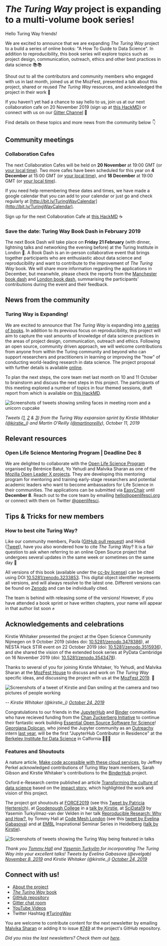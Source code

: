 # *The Turing Way* project is expanding to a multi-volume book series!

Hello Turing Way friends!

We are excited to announce that we are expanding *The Turing Way* project to a build a series of online books: "A How To Guide to Data Science".
In addition to reproducibility, this book series will explore topics such as project design, communication, outreach, ethics and other best practices in data science 📚📚

Shout out to all the contributors and community members who engaged with us in last month, joined us at the MozFest, presented a talk about this project, shared or reused *The Turing Way* resources, and acknowledged the project in their work 🙌

If you haven’t yet had a chance to say hello to us, join us at our next collaboration cafe on 20 November 2019 (sign up at [this HackMD](https://hackmd.io/@KirstieJane/CollabCafe)) or connect with us on our [Gitter Channel](https://gitter.im/alan-turing-institute/the-turing-way) 👋

Find details on these topics and more news from the community below 👇

## Community meetings

### Collaboration Cafes

The next Collaboration Cafes will be held on **20 November** at 19:00 GMT (or [your local time](https://arewemeetingyet.com/London/2019-11-20/19:00/TuringWay-CollaborationCafe)).
Two more cafes have been scheduled for this year on **4 December** at 15:00 GMT (or [your local time](https://arewemeetingyet.com/London/2019-12-04/15:00/TuringWay-CollaborationCafe)), and **18 December** at 19:00 GMT (or [your local time](https://arewemeetingyet.com/London/2019-11-20/19:00/TuringWay-CollaborationCafe)).

If you need help remembering these dates and times, we have made a google calendar that you can add to your calendar or just go and check regularly at [http://bit.ly/TuringWayCalendar](http://bit.ly/TuringWayCalendar).

Sign up for the next Collaboration Cafe at [this HackMD](https://hackmd.io/@KirstieJane/CollabCafe) ☕️


### Save the date: Turing Way Book Dash in February 2019

The next Book Dash will take place on **Friday 21 February** (with dinner, lightning talks and networking the evening before) at the Turing Institute in London 📆.
A Book Dash is an in-person collaborative event that brings together participants who are enthusiastic about data science and reproducibility and want to contribute to the improvement of *The Turing Way* book.
We will share more information regarding the applications in December, but meanwhile, please check the reports from the [Manchester book dash](https://github.com/alan-turing-institute/the-turing-way/blob/main/workshops/book-dash/book-dash-mcr-report.md) and [London book dash](https://github.com/alan-turing-institute/the-turing-way/blob/main/workshops/book-dash/book-dash-ldn-report.md), summarising the participants' contributions during the event and their feedback.

## News from the community

### Turing Way is Expanding!

We are excited to announce that *The Turing Way* is expanding into [a series of books](https://github.com/alan-turing-institute/the-turing-way).
In addition to its previous focus on reproducibility, this project will aim to capture the vast amounts of knowledge of data science practices in the areas of project design, communication, outreach and ethics.
Following an open source, community driven approach, we will welcome contributions from anyone from within the Turing community and beyond  who can support researchers and practitioners in learning or improving the "how" of conducting world-leading research in data science.
The project proposal with further details is available [online](https://github.com/alan-turing-institute/the-turing-way/blob/main/project_management/tps-funding-application-20190429.md).

To plan the next steps, the core team met last month on 10 and 11 October to brainstorm and discuss the next steps in this project.
The participants of this meeting explored a number of topics in four themed sessions, draft report from which is available on [this HackMD](https://hackmd.io/zVTeKhG2SIiBLam1YtILNg?view).

![Screenshots of tweets showing smiling faces in meeting room and a unicorn cupcake](images/Tweet-combo-OctoberSprint.png)

*Tweets ([1](https://twitter.com/kirstie_j/status/1182740191884271616?s=20), [2](https://twitter.com/kirstie_j/status/1182743485922889728?s=20) & [3](https://twitter.com/martinoreilly/status/1182602159990460418?s=20)) from the Turing Way expansion sprint by Kirstie Whitaker ([@kirstie_j](https://twitter.com/kirstie_j)) and Martin O'Reilly ([@martinoreilly](https://twitter.com/martinoreilly)), October 11, 2019*


## Relevant resources

### Open Life Science Mentoring Program | Deadline Dec 8

We are delighted to collaborate with the [Open Life Science Program](https://openlifesci.org) organised by Bérénice Batut, Yo Yehudi and Malvika Sharan as one of the [Mozilla Open Leader X projects](https://foundation.mozilla.org/en/opportunity/mozilla-open-leaders/).
They are developing this mentoring program for mentoring and training early-stage researchers and potential academic leaders who want to become ambassadors for Life Science in their communities.
The applications can be submitted via [EasyChair](https://easychair.org/cfp/ols-2020) until **December 8**.
Reach out to the core team by emailing [hello@openlifesci.org](mailto:hello@openlifesci.org) or connect with them on Twitter [@openlifesci](https://twitter.com/openlifesci).

## Tips & Tricks for new members

### How to best cite Turing Way?

Like our community members, Paola ([GitHub pull request](https://github.com/alan-turing-institute/the-turing-way/issues/648)) and Heidi ([Tweet](https://twitter.com/HeidiBaya/status/1189116056641658880)), have you also wondered how to cite _The Turing Way_?
It is a fair question to ask when referring to an online Open Source project that undergoes several updates in the same week or sometimes on the same day 📝

All versions of this book (available under the [cc-by license]((http://creativecommons.org/licenses/by/4.0/legalcode))) can be cited using DOI [10.5281/zenodo.3233853](https://doi.org/10.5281/zenodo.3233853).
This digital object identifier represents all versions, and will always resolve to the latest one.
Different versions can be found on [Zenodo](https://zenodo.org) and can be individually cited.

The team is behind with releasing some of the versions!
However, if you have attended a book sprint or have written chapters, your name will appear in that author list soon ✊

## Acknowledgements and celebrations

Kirstie Whitaker presented the project at the Open Science Community Nijmegen on 9 October 2019 (slides doi: [10.5281/zenodo.3478386](https://doi.org/10.5281/zenodo.3478386)), at NESTA Hack STIR event on 22 October 2019 (doi: [10.5281/zenodo.3515936](https://doi.org/10.5281/zenodo.3515936)), and she shared the vision of the extended book series at PyData Cambridge on 16 November 2019 (doi: [10.5281/zenodo.3543478](https://doi.org/10.5281/zenodo.3543478)).

Thanks to several of you for joining Kirstie Whitaker, Yo Yehudi, and Malvika Sharan at the [MozFest House](https://ti.to/Mozilla/mozfesthouse-whyspace/en) to discuss and work on *The Turing Way* specific ideas, and discussing the project with us at the [MozFest 2019](https://www.mozillafestival.org/en/). 🎉

![Screenshots of a tweet of Kirstie and Dan smiling at the camera and two pictures of people working](images/Tweet-combo-MozFestHouse.png)

*-- Kirstie Whitaker (@kirstie_j) [October 24, 2019](https://twitter.com/kirstie_j/status/1187388883379589120?s=20)*

Congratulations to our friends in the [JupyterHub](https://jupyter.org/hub) and [Binder](https://mybinder.org/) communities who have recieved funding from the [Chan Zuckerberg Initiative](https://chanzuckerberg.com/) to continue their fantastic work building [Essential Open Source Software for Science](https://medium.com/@cziscience/essential-open-source-software-for-science-72faec2c38c1)!
[Georgiana Dolocan](https://twitter.com/GeorgianaElenaD), who joined the Jupyter community as an [Outreachy](https://www.outreachy.org/)  intern [last year](https://blog.jupyter.org/outreachy-jupyter-supporting-diversity-in-open-communities-dfa78db4b0bd), will be the first "JupyterHub Contributor in Residence" at the [Berkeley Institute for Data Science](https://bids.berkeley.edu/) in Calfornia 🎉🙌🎊

### Features and Shoutouts

A nature article, [Make code accessible with these cloud services](https://www.nature.com/articles/d41586-019-03366-x), by Jeffrey Perkel acknowledged contributions of Turing Way team members, Sarah Gibson and Kirstie Whitaker's contributions to the [BinderHub](https://binderhub.readthedocs.io/en/latest/) project.

Oxford e-Research centre published an article [Transforming the culture of data science](https://www.oerc.ox.ac.uk/news/transforming-culture-data-science) based on the [impact story](https://www.turing.ac.uk/research/impact-stories/changing-culture-data-science), which highlighted the work and vision of this project.

The project got shoutouts at [FORCE2019](https://www.force11.org/meetings/force2019) (see this [Tweet by Patricia Hertereich](https://twitter.com/PHerterich/status/1184034991400861696)), at [Goodenough College](https://www.goodenough.ac.uk/) in a [talk by Kirstie](https://zenodo.org/record/3522225#.XcmklpNKjUI), at [SciData19](https://researchdata.springernature.com/users/256983-irene-rodriguez/posts/50480-better-science-through-better-data-2019-scidata19-call-for-lightning-talks-proposal) by Yasemin Turkyilmaz-van der Velden in her talk [Reproducible Research: Why and How?](https://zenodo.org/record/3530485#.XcmopZNKjUI), by Tommy Hall at [Code Mesh London](https://codesync.global/conferences/code-mesh-ldn/) (see this [tweet by Evelina Gabasova](https://twitter.com/evelgab/status/1192804318795182080)) and at [EMBL](http://embl.org) Inspirational Seminar Series in Heidelberg ([talk by Kirstie](https://zenodo.org/record/3532650#.XcmlAZNKjUI)).

![Screenshots of tweets showing the Turing Way being featured in talks](images/TuringWayInOtherTalks_Nov2019.png)

*Thank you [Tommy Hall](https://twitter.com/thattommyhall) and [Yasemin Turkyilm](https://twitter.com/YaseminTurkyilm) for incorporating The Turing Way into your excellent talks! Tweets by Evelina Gabasova (@evelgab) [November 8, 2019](https://twitter.com/evelgab/status/1192804318795182080?s=20) and Kirstie Whitaker (@kirstie_j) [October 24, 2019](https://twitter.com/kirstie_j/status/1192088878234185728?s=20)*


## Connect with us!

- [About the project](https://www.turing.ac.uk/research/research-projects/turing-way-handbook-reproducible-data-science)
- [_The Turing Way_ book](https://book.the-turing-way.org)
- [GitHub repository](https://github.com/alan-turing-institute/the-turing-way)
- [Gitter chat room](https://gitter.im/alan-turing-institute/the-turing-way)
- [YouTube Videos](https://www.youtube.com/channel/UCPDxZv5BMzAw0mPobCbMNuA)
- Twitter Hashtag [#TuringWay](https://twitter.com/hashtag/TuringWay?f=live)

You are welcome to contribute content for the next newsletter by
emailing [Malvika Sharan](mailto:msharan@turing.ac.uk) or adding it to issue [#749](https://github.com/alan-turing-institute/the-turing-way/issues/749) at the project's GitHub repository.

*Did you miss the last newsletters?*
*Check them out [here](https://tinyletter.com/TuringWay/archive).*
